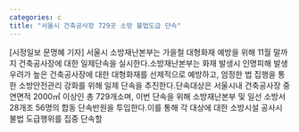```yaml
---
categories: c
title: "서울시 건축공사장 729곳 소방 불법도급 단속"
---
```

[시정일보 문명혜 기자] 서울시 소방재난본부는 가을철 대형화재 예방을 위해 11월 말까지 건축공사장에 대한 일제단속을 실시한다.소방재난본부는 화재 발생시 인명피해 발생 우려가 높은 건축공사장에 대한 대형화재를 선제적으로 예방하고, 엄정한 법 집행을 통한 소방안전관리 강화를 위해 일제 단속을 추진한다.단속대상은 서울시내 건축공사장 중 연면적 2000㎡ 이상인 총 729개소며, 이번 단속을 위해 소방재난본부 및 일선 소방서 28개조 56명의 합동 단속반원을 투입한다.이를 통해 각 대상에 대한 소방시설 공사시 불법 도급행위를 집중 단속할